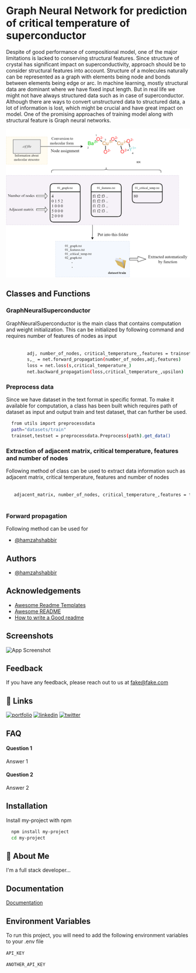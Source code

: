 
# Graph Neural Network for prediction of critical temperature of superconductor

Despite of good performance of compositional model, one of the major limitations is lacked to conserving structural features. Since structure of crystal has significant impact on superconductivity, approach should be to consider structural features into account. Structure of a molecules naturally can be represented as a graph with elements being node and bonds between elements being edge or arc. In machine learning, mostly structural data are dominant where we have fixed input length. But in real life we might not have always structured data such as in case of superconductor. Although there are ways to convert unstructured data to structured data, a lot of information is lost, which might be crucial and have great impact on model. One of the promising approaches of training model along with structural feature is Graph neural networks.

![Image](pictures/mainpic.png)

## Classes and Functions
### GraphNeuralSuperconductor
GraphNeuralSuperconductor is the main class that contains computation and weight initialization. This can be initialized by following command and requires number of features of nodes as input

```bash

        adj, number_of_nodes, critical_temperature_,features = trainset.nextbatch(batchsize)
        s,_ = net.forward_propagation(number_of_nodes,adj,features)  
        loss = net.loss(s,critical_temperature_)
        net.backward_propagation(loss,critical_temperature_,upsilon)
```
### Preprocess data
Since we have dataset in the text format in specific format. To make it available for computation, a class has been built which requires path of dataset as input and output train and test dataset, that can further be used.
```bash
  from utils import preprocessdata
  path="datasets/train"
  trainset,testset = preprocessdata.Preprocess(path).get_data()
```

### Extraction of adjacent matrix, critical temperature, features and number of nodes
Following method of class can be used to extract data information such as adjacent matrix, critical temperature, features and number of nodes
```bash

   adjacent_matrix, number_of_nodes, critical_temperature_,features = trainset.next_dataset(batchsize)
        
```

### Forward propagation
Following method can be used for 







- [@hamzahshabbir](https://www.github.com/octokatherine)

## Authors

- [@hamzahshabbir](https://www.github.com/octokatherine)

  
## Acknowledgements

 - [Awesome Readme Templates](https://awesomeopensource.com/project/elangosundar/awesome-README-templates)
 - [Awesome README](https://github.com/matiassingers/awesome-readme)
 - [How to write a Good readme](https://bulldogjob.com/news/449-how-to-write-a-good-readme-for-your-github-project)

  
## Screenshots

![App Screenshot](https://via.placeholder.com/468x300?text=App+Screenshot+Here)

  
## Feedback

If you have any feedback, please reach out to us at fake@fake.com

  
## 🔗 Links
[![portfolio](https://img.shields.io/badge/my_portfolio-000?style=for-the-badge&logo=ko-fi&logoColor=white)](https://katherinempeterson.com/)
[![linkedin](https://img.shields.io/badge/linkedin-0A66C2?style=for-the-badge&logo=linkedin&logoColor=white)](https://www.linkedin.com/)
[![twitter](https://img.shields.io/badge/twitter-1DA1F2?style=for-the-badge&logo=twitter&logoColor=white)](https://twitter.com/)

  
## FAQ

#### Question 1

Answer 1

#### Question 2

Answer 2

  
## Installation

Install my-project with npm

```bash
  npm install my-project
  cd my-project
```
    
## 🚀 About Me
I'm a full stack developer...

  
## Documentation

[Documentation](https://linktodocumentation)

  
## Environment Variables

To run this project, you will need to add the following environment variables to your .env file

`API_KEY`

`ANOTHER_API_KEY`

  
